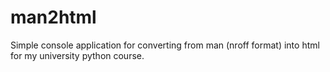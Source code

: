 # man2html
Simple console application for converting from man (nroff format) into html for my university python course.

